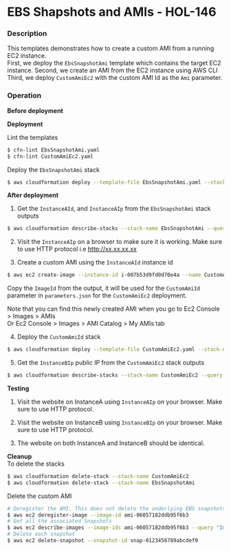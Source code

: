 # EBS Shapshots and AMIs - HOL-146

### Description

This templates demonstrates how to create a custom AMI from a running EC2 instance.  
First, we deploy the `EbsSnapshotAmi` template which contains the target EC2 instance.
Second, we create an AMI from the EC2 instance using AWS CLI
Third, we deploy `CustomAmiEc2` with the custom AMI Id as the `Ami` parameter.

### Operation

**Before deployment**

**Deployment**

Lint the templates

```bash
$ cfn-lint EbsSnapshotAmi.yaml
$ cfn-lint CustomAmiEc2.yaml
```

Deploy the `EbsSnapshotAmi` stack

```bash
$ aws cloudformation deploy --template-file EbsSnapshotAmi.yaml --stack-name EbsSnapshotAmi
```

**After deployment**

1. Get the `InstanceAId`, and `InstanceAIp` from the `EbsSnapshotAmi` stack outputs

```bash
$ aws cloudformation describe-stacks --stack-name EbsSnapshotAmi --query "Stacks[0].Outputs" --no-cli-pager
```

2. Visit the `InstanceAIp` on a browser to make sure it is working. Make sure to use HTTP protocol i.e http://xx.xx.xx.xx

3. Create a custom AMI using the `InstanceAId` instance id

```bash
$ aws ec2 create-image --instance-id i-007b53d9fd0d70e4a --name CustomAmi1025  --no-reboot
```

Copy the `ImageId` from the output, it will be used for the `CustomAmiId` parameter in `parameters.json` for the `CustomAmiEc2` deployment.

Note that you can find this newly created AMI when you go to Ec2 Console > Images > AMIs  
Or Ec2 Console > Images > AMI Catalog > My AMIs tab

4. Deploy the `CustomAmiId` stack

```bash
$ aws cloudformation deploy --template-file CustomAmiEc2.yaml --stack-name CustomAmiEc2 --parameter-overrides file://parameters.json
```

5. Get the `InstanceBIp` public IP from the `CustomAmiEc2` stack outputs

```bash
$ aws cloudformation describe-stacks --stack-name CustomAmiEc2 --query "Stacks[0].Outputs" --no-cli-pager
```

**Testing**

1. Visit the website on InstanceA using `InstanceAIp` on your browser. Make sure to use HTTP protocol.

2. Visit the website on InstanceB using `InstanceBIp` on your browser. Make sure to use HTTP protocol.

3. The website on both InstanceA and InstanceB should be identical.

**Cleanup**  
To delete the stacks

```bash
$ aws cloudformation delete-stack --stack-name CustomAmiEc2
$ aws cloudformation delete-stack --stack-name EbsSnapshotAmi
```

Delete the custom AMI

```bash
# Deregister the AMI. This does not delete the underlying EBS snapshots.
$ aws ec2 deregister-image --image-id ami-06057182ddb95f6b3
# Get all the associated Snapshots
$ aws ec2 describe-images --image-ids ami-06057182ddb95f6b3 --query "Images[].BlockDeviceMappings[].Ebs.SnapshotId" --output text
# Delete each snapshot
$ aws ec2 delete-snapshot --snapshot-id snap-0123456789abcdef0
```
